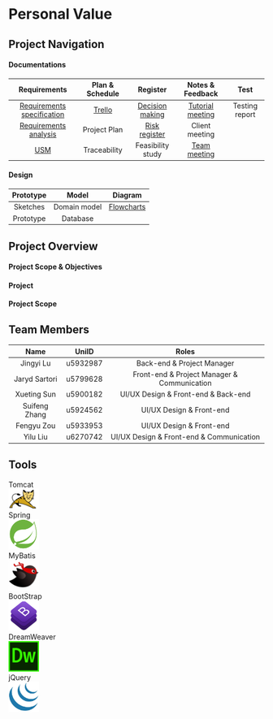 # Personal Value

## Project Navigation
#### Documentations

Requirements | Plan & Schedule | Register | Notes & Feedback | Test
:-: | :-: | :-: | :-: | :-:  
[Requirements specification](https://drive.google.com/open?id=1LbHC7MEcsOA4sJxXfynGhxyb37FHQsyk) | [Trello](https://trello.com/b/jWCw4csg/online-personal-value) | [Decision making](https://docs.google.com/document/d/1aRFehZNuM0j4sutSBVvTL1uI-FrJxc7QfP1DRw_WmRQ/edit#heading=h.2el5y914njqm) | [Tutorial meeting](https://docs.google.com/document/d/1yghfH8AfrjeqPdkNujY9VYgS40qvWSo5E7XHX3YKDnM/edit) | Testing report
[Requirements analysis](https://docs.google.com/document/d/16k9fWkONZbP0eksk2MveqDNhxTE1gOO-ltZ41bTG1Ns/edit) | Project Plan | [Risk register](https://docs.google.com/document/d/1418hP-LTQGISCSi3ros_Mh794F_bORGspUqG061Lrh8/edit) | Client meeting | 
[USM](https://drive.google.com/drive/folders/1Lye_nWow9K-iMiylLOOUG2Ycpn05ylzH) | Traceability | Feasibility study| [Team meeting](https://docs.google.com/document/d/1e5u0Zo0bFd1mN69hzaoVNZuS7XUhFwQR3yOwmsjUuA4/edit)|  

#### Design
Prototype | Model | Diagram  
:-: | :-: | :-:  
Sketches | Domain model | [Flowcharts](https://drive.google.com/drive/folders/1Lye_nWow9K-iMiylLOOUG2Ycpn05ylzH)  
Prototype | Database |   






## Project Overview

#### Project Scope & Objectives
#### Project 
#### Project Scope

## Team Members

Name | UniID | Roles
:-: | :-: | :-:
Jingyi Lu | u5932987 | Back-end & Project Manager
Jaryd Sartori | u5799628 | Front-end & Project Manager & Communication
Xueting Sun | u5900182 | UI/UX Design & Front-end & Back-end
Suifeng Zhang | u5924562 | UI/UX Design & Front-end
Fengyu Zou | u5933953 | UI/UX Design & Front-end
Yilu Liu | u6270742 | UI/UX Design & Front-end & Communication

## Tools
Tomcat  
<img height=40px width=60px src="/imgs/tomcat.jpg">  
Spring  
<img height=60px width=60px src="/imgs/spring.png">  
MyBatis  
<img height=60px width=60px src="/imgs/mybatis.png">  
BootStrap  
<img height=60px width=60px src="/imgs/bootstrap.png">  
DreamWeaver  
<img height=60px width=60px src="/imgs/dreamweaver.png">  
jQuery  
<img height=60px width=60px src="/imgs/jquery.jpg">
